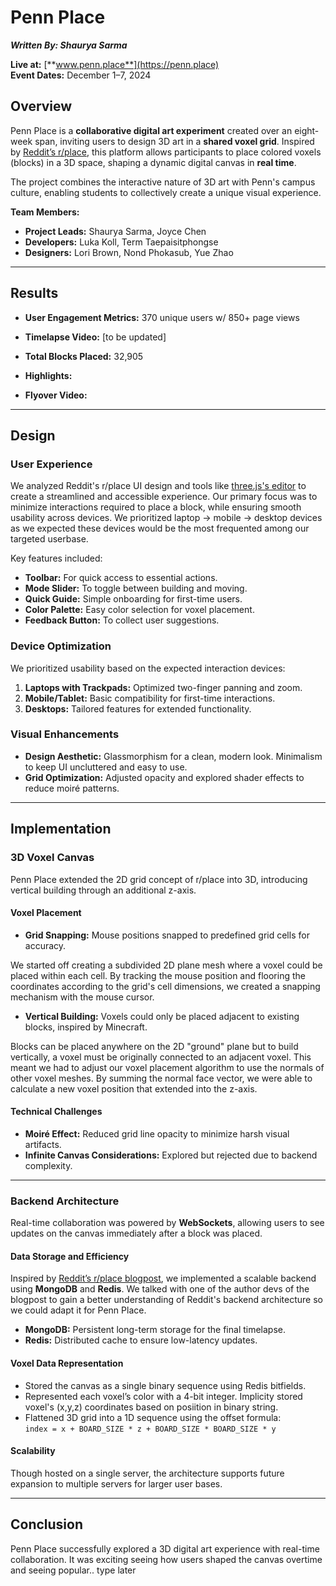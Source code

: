 # Penn Place  

**_Written By: Shaurya Sarma_**  

**Live at:** [**www.penn.place**](https://penn.place)  
**Event Dates:** December 1–7, 2024  

## **Overview** 

Penn Place is a **collaborative digital art experiment** created over an eight-week span, inviting users to design 3D art in a **shared voxel grid**. Inspired by [Reddit’s r/place](https://www.reddit.com/r/place), this platform allows participants to place colored voxels (blocks) in a 3D space, shaping a dynamic digital canvas in **real time**.  

The project combines the interactive nature of 3D art with Penn's campus culture, enabling students to collectively create a unique visual experience.  

**Team Members:**  
- **Project Leads:** Shaurya Sarma, Joyce Chen  
- **Developers:** Luka Koll, Term Taepaisitphongse  
- **Designers:** Lori Brown, Nond Phokasub, Yue Zhao  

---

## **Results**  

- **User Engagement Metrics:** 370 unique users w/ 850+ page views 

- **Timelapse Video:** [to be updated]  

- **Total Blocks Placed:** 32,905

- **Highlights:** 

- **Flyover Video:** 

---

## **Design**  

### **User Experience**  
We analyzed Reddit's r/place UI design and tools like [three.js's editor](https://threejs.org/editor) to create a streamlined and accessible experience. Our primary focus was to minimize interactions required to place a block, while ensuring smooth usability across devices. We prioritized laptop -> mobile -> desktop devices as we expected these devices would be the most frequented among our targeted userbase. 

Key features included:  
- **Toolbar:** For quick access to essential actions.  
- **Mode Slider:** To toggle between building and moving.  
- **Quick Guide:** Simple onboarding for first-time users.  
- **Color Palette:** Easy color selection for voxel placement.  
- **Feedback Button:** To collect user suggestions.  

### **Device Optimization**  
We prioritized usability based on the expected interaction devices:  
1. **Laptops with Trackpads:** Optimized two-finger panning and zoom.  
2. **Mobile/Tablet:** Basic compatibility for first-time interactions.  
3. **Desktops:** Tailored features for extended functionality.  

### **Visual Enhancements**  
- **Design Aesthetic:** Glassmorphism for a clean, modern look. Minimalism to keep UI uncluttered and easy to use.  
- **Grid Optimization:** Adjusted opacity and explored shader effects to reduce moiré patterns.  

---

## **Implementation**  

### **3D Voxel Canvas**  
Penn Place extended the 2D grid concept of r/place into 3D, introducing vertical building through an additional z-axis.  

#### **Voxel Placement**  
- **Grid Snapping:** Mouse positions snapped to predefined grid cells for accuracy.

We started off creating a subdivided 2D plane mesh where a voxel could be placed within each cell. By tracking the mouse position and flooring the coordinates according to the grid's cell dimensions, we created a snapping mechanism with the mouse cursor. 
  
- **Vertical Building:** Voxels could only be placed adjacent to existing blocks, inspired by Minecraft.

Blocks can be placed anywhere on the 2D "ground" plane but to build vertically, a voxel must be originally connected to an adjacent voxel. This meant we had to adjust our voxel placement algorithm to use the normals of other voxel meshes. By summing the normal face vector, we were able to calculate a new voxel position that extended into the z-axis. 

#### **Technical Challenges**  
- **Moiré Effect:** Reduced grid line opacity to minimize harsh visual artifacts.  
- **Infinite Canvas Considerations:** Explored but rejected due to backend complexity.

---

### **Backend Architecture**  

Real-time collaboration was powered by **WebSockets**, allowing users to see updates on the canvas immediately after a block was placed.  

#### **Data Storage and Efficiency**  
Inspired by [Reddit’s r/place blogpost](https://redditinc.com/blog/how-we-built-rplace), we implemented a scalable backend using **MongoDB** and **Redis**. We talked with one of the author devs of the blogpost to gain a better understanding of Reddit's backend architecture so we could adapt it for Penn Place. 
- **MongoDB:** Persistent long-term storage for the final timelapse.  
- **Redis:** Distributed cache to ensure low-latency updates.  

#### **Voxel Data Representation**  
- Stored the canvas as a single binary sequence using Redis bitfields.  
- Represented each voxel’s color with a 4-bit integer. Implicity stored voxel's (x,y,z) coordinates based on posiition in binary string. 
- Flattened 3D grid into a 1D sequence using the offset formula:  
  `index = x + BOARD_SIZE * z + BOARD_SIZE * BOARD_SIZE * y`  

#### **Scalability**  
Though hosted on a single server, the architecture supports future expansion to multiple servers for larger user bases.  

---

## **Conclusion**  

Penn Place successfully explored a 3D digital art experience with real-time collaboration. It was exciting seeing how users shaped the canvas overtime and seeing popular.. type later


